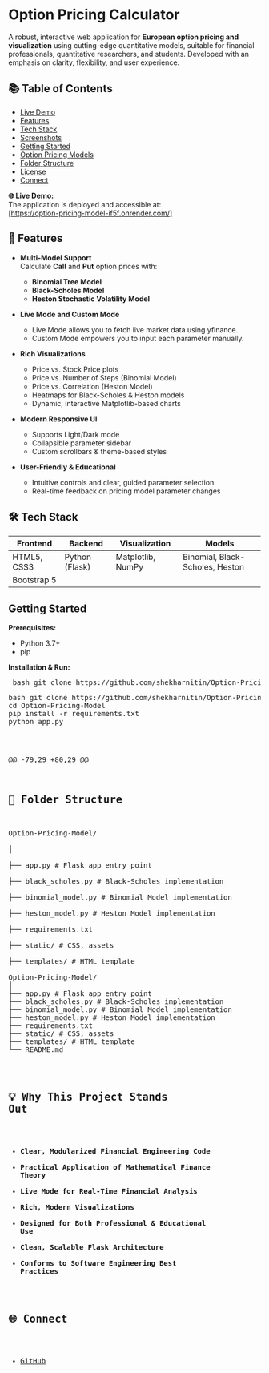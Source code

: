 # Option Pricing Calculator

A robust, interactive web application for **European option pricing and visualization** using cutting-edge quantitative models, suitable for financial professionals, quantitative researchers, and students. Developed with an emphasis on clarity, flexibility, and user experience.

## 📚 Table of Contents

- [Live Demo](#-live-demo)
- [Features](#-features)
- [Tech Stack](#-tech-stack)
- [Screenshots](#-screenshots)
- [Getting Started](#getting-started)
- [Option Pricing Models](#option-pricing-models)
- [Folder Structure](#folder-structure)
- [License](#license)
- [Connect](#connect)

**🌐 Live Demo:**  
The application is deployed and accessible at:  
[https://option-pricing-model-if5f.onrender.com/]
## 🚀 Features

- **Multi-Model Support**  
  Calculate **Call** and **Put** option prices with:
  - **Binomial Tree Model**
  - **Black-Scholes Model**
  - **Heston Stochastic Volatility Model**

- **Live Mode and Custom Mode**
  - Live Mode allows you to fetch live market data using yfinance.
  - Custom Mode empowers you to input each parameter manually.

- **Rich Visualizations**
  - Price vs. Stock Price plots
  - Price vs. Number of Steps (Binomial Model)
  - Price vs. Correlation (Heston Model)
  - Heatmaps for Black-Scholes & Heston models
  - Dynamic, interactive Matplotlib-based charts

- **Modern Responsive UI**
  - Supports Light/Dark mode
  - Collapsible parameter sidebar
  - Custom scrollbars & theme-based styles

- **User-Friendly & Educational**
  - Intuitive controls and clear, guided parameter selection
  - Real-time feedback on pricing model parameter changes

## 🛠️ Tech Stack

| Frontend    | Backend        | Visualization      | Models                            |
|-------------|---------------|--------------------|------------------------------------|
| HTML5, CSS3 | Python (Flask)| Matplotlib, NumPy  | Binomial, Black-Scholes, Heston    |
| Bootstrap 5 |               |                    |                                    |

## Getting Started

**Prerequisites:**
- Python 3.7+
- pip

**Installation & Run:**

<pre> bash git clone https://github.com/shekharnitin/Option-Pricing-Model.git 
<pre>
bash git clone https://github.com/shekharnitin/Option-Pricing-Model.git 
cd Option-Pricing-Model 
pip install -r requirements.txt 
python app.py  </pre>
@@ -79,29 +80,29 @@

## 📂 Folder Structure
<pre>
Option-Pricing-Model/<br>
│<br>
├── app.py # Flask app entry point<br>
├── black_scholes.py # Black-Scholes implementation<br>
├── binomial_model.py # Binomial Model implementation<br>
├── heston_model.py # Heston Model implementation<br>
├── requirements.txt<br>
├── static/ # CSS, assets<br>
├── templates/ # HTML template<br>
Option-Pricing-Model/
│
├── app.py # Flask app entry point
├── black_scholes.py # Black-Scholes implementation
├── binomial_model.py # Binomial Model implementation
├── heston_model.py # Heston Model implementation
├── requirements.txt
├── static/ # CSS, assets
├── templates/ # HTML template
└── README.md
</pre>

## 💡 Why This Project Stands Out

- **Clear, Modularized Financial Engineering Code**
- **Practical Application of Mathematical Finance Theory**
- **Live Mode for Real-Time Financial Analysis**
- **Rich, Modern Visualizations**
- **Designed for Both Professional & Educational Use**
- **Clean, Scalable Flask Architecture**
- **Conforms to Software Engineering Best Practices**

## 🌐 Connect


- [GitHub](https://github.com/Kunj-patil)
